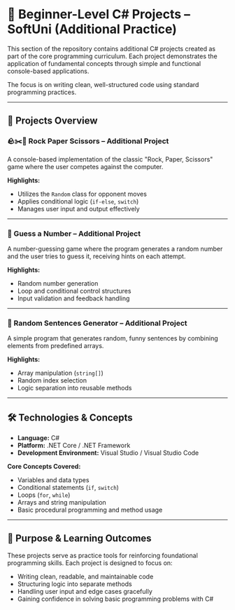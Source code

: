 # 🚀 Beginner-Level C# Projects – SoftUni (Additional Practice)

This section of the repository contains additional C# projects created as part of the core programming curriculum. Each project demonstrates the application of fundamental concepts through simple and functional console-based applications.

The focus is on writing clean, well-structured code using standard programming practices.

---

## 📁 Projects Overview

### 🪨✂️📄 Rock Paper Scissors – Additional Project  
A console-based implementation of the classic "Rock, Paper, Scissors" game where the user competes against the computer.

**Highlights:**
- Utilizes the `Random` class for opponent moves  
- Applies conditional logic (`if-else`, `switch`)  
- Manages user input and output effectively  

---

### 🔢 Guess a Number – Additional Project  
A number-guessing game where the program generates a random number and the user tries to guess it, receiving hints on each attempt.

**Highlights:**
- Random number generation  
- Loop and conditional control structures  
- Input validation and feedback handling  

---

### 📝 Random Sentences Generator – Additional Project  
A simple program that generates random, funny sentences by combining elements from predefined arrays.

**Highlights:**
- Array manipulation (`string[]`)  
- Random index selection  
- Logic separation into reusable methods  

---

## 🛠️ Technologies & Concepts

- **Language:** C#  
- **Platform:** .NET Core / .NET Framework  
- **Development Environment:** Visual Studio / Visual Studio Code  

**Core Concepts Covered:**
- Variables and data types  
- Conditional statements (`if`, `switch`)  
- Loops (`for`, `while`)  
- Arrays and string manipulation  
- Basic procedural programming and method usage  

---

## 🎯 Purpose & Learning Outcomes

These projects serve as practice tools for reinforcing foundational programming skills. Each project is designed to focus on:

- Writing clean, readable, and maintainable code  
- Structuring logic into separate methods  
- Handling user input and edge cases gracefully  
- Gaining confidence in solving basic programming problems with C#  
